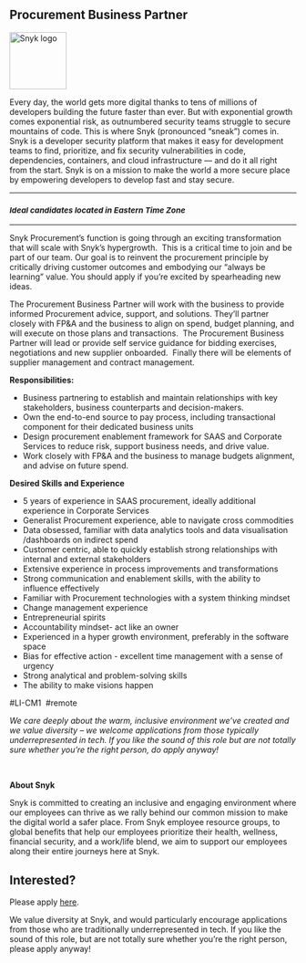 Procurement Business Partner
---

<img src="https://res.cloudinary.com/snyk/image/upload/v1537345894/press-kit/brand/logo-black.png" width="100" alt="Snyk logo" />

<div class="content-intro"><p><span style="font-weight: 400;">Every day, the world gets more digital thanks to tens of millions of developers building the future faster than ever. But with exponential growth comes exponential risk, as outnumbered security teams struggle to secure mountains of code. This is where Snyk (pronounced “sneak”) comes in. Snyk is a developer security platform that makes it easy for development teams to find, prioritize, and fix security vulnerabilities in code, dependencies, containers, and cloud infrastructure — and do it all right from the start. Snyk is on a mission to make the world a more secure place by empowering developers to develop fast and stay secure.</span></p></div><hr>
<h3><em><strong><sub>Ideal candidates located in Eastern Time Zone</sub></strong></em></h3>
<hr>
<p><span style="font-weight: 400;">Snyk Procurement’s function is going through an exciting transformation that will scale with Snyk’s hypergrowth.&nbsp; This is a critical time to join and be part of our team. Our goal is to reinvent the procurement principle by critically driving customer outcomes and embodying our “always be learning” value. You should apply if you’re excited by spearheading new ideas.</span></p>
<p><span style="font-weight: 400;">The Procurement Business Partner will work with the business to provide informed Procurement advice, support, and solutions. They’ll partner closely with FP&amp;A and the business to align on spend, budget planning, and will execute on those plans and transactions.&nbsp; The Procurement Business Partner will lead or provide self service guidance for bidding exercises, negotiations and new supplier onboarded.&nbsp; Finally there will be elements of supplier management and contract management.</span></p>
<p><strong>Responsibilities:&nbsp;</strong></p>
<ul>
<li style="font-weight: 400;"><span style="font-weight: 400;">Business partnering to establish and maintain relationships with key stakeholders, business counterparts and decision-makers.</span></li>
<li style="font-weight: 400;"><span style="font-weight: 400;">Own the end-to-end source to pay process, including transactional component for their dedicated business units</span></li>
<li style="font-weight: 400;"><span style="font-weight: 400;">Design procurement enablement framework for SAAS and Corporate Services to reduce risk, support business needs, and drive value.&nbsp;</span></li>
<li style="font-weight: 400;"><span style="font-weight: 400;">Work closely with FP&amp;A and the business to manage budgets alignment, and advise on future spend.</span></li>
</ul>
<p><strong>Desired Skills and Experience</strong></p>
<ul>
<li style="font-weight: 400;"><span style="font-weight: 400;">5 years of experience in SAAS procurement, ideally additional experience in Corporate Services</span></li>
<li style="font-weight: 400;"><span style="font-weight: 400;">Generalist Procurement experience, able to navigate cross commodities</span></li>
<li style="font-weight: 400;"><span style="font-weight: 400;">Data obsessed, familiar with data analytics tools and data visualisation /dashboards on indirect spend</span></li>
<li style="font-weight: 400;"><span style="font-weight: 400;">Customer centric, able to quickly establish strong relationships with internal and external stakeholders&nbsp;</span></li>
<li style="font-weight: 400;"><span style="font-weight: 400;">Extensive experience in process improvements and transformations&nbsp;</span></li>
<li style="font-weight: 400;"><span style="font-weight: 400;">Strong communication and enablement skills, with the ability to influence effectively</span></li>
<li style="font-weight: 400;"><span style="font-weight: 400;">Familiar with Procurement technologies with a system thinking mindset</span></li>
<li style="font-weight: 400;"><span style="font-weight: 400;">Change management experience&nbsp;</span></li>
<li style="font-weight: 400;"><span style="font-weight: 400;">Entrepreneurial spirits&nbsp;</span></li>
<li style="font-weight: 400;"><span style="font-weight: 400;">Accountability mindset- act like an owner</span></li>
<li style="font-weight: 400;"><span style="font-weight: 400;">Experienced in a hyper growth environment, preferably in the software space</span></li>
<li style="font-weight: 400;"><span style="font-weight: 400;">Bias for effective action - excellent time management with a sense of urgency</span></li>
<li style="font-weight: 400;"><span style="font-weight: 400;">Strong analytical and problem-solving skills&nbsp;</span></li>
<li style="font-weight: 400;"><span style="font-weight: 400;">The ability to make visions happen</span></li>
</ul>
<p><span style="font-weight: 400;">#LI-CM1&nbsp; #remote</span></p><div class="content-conclusion"><p><em data-stringify-type="italic">We care deeply about the warm, inclusive environment we’ve created and we value diversity – we welcome applications from those typically underrepresented in tech. If you like the sound of this role but are not totally sure whether you’re the right person, do apply anyway!</em></p>
<p>&nbsp;</p>
<p><strong>About Snyk</strong></p>
<p><strong><span style="font-weight: 400;">Snyk is committed to creating an inclusive and engaging environment where our employees can thrive as we rally behind our common mission to make the digital world a safer place. From Snyk employee resource groups, to global benefits that help our employees prioritize their health, wellness, financial security, and a work/life blend, we aim to support our employees along their entire journeys here at Snyk. </span></strong></p></div>

Interested?
---

Please apply [here](https://boards.greenhouse.io/snyk/jobs/6373977002#app).

We value diversity at Snyk, and would particularly encourage applications from those who are traditionally underrepresented in tech.
If you like the sound of this role, but are not totally sure whether you’re the right person, please apply anyway!

